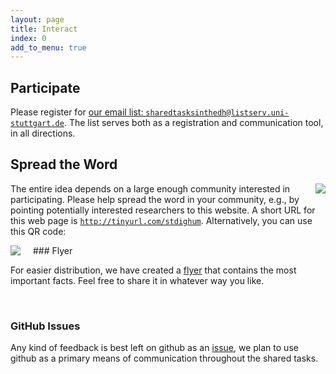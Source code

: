 ```yaml
---
layout: page
title: Interact
index: 0
add_to_menu: true
---
```


## Participate

Please register for [our email list: `sharedtasksinthedh@listserv.uni-stuttgart.de`](https://listserv.uni-stuttgart.de/mailman/listinfo/sharedtasksinthedh). The list serves both as a registration and communication tool, in all directions.


## Spread the Word

<div style="float:right;margin-left:20px;"><img style="border-radius:0" src="{{site.baseurl}}/assets/generic/qr.png" /></div>

The entire idea depends on a large enough community interested in participating. Please help spread the word in your community, e.g., by pointing potentially interested researchers to this website. A short URL for this web page is [`http://tinyurl.com/stdighum`](http://tinyurl.com/stdighum). Alternatively, you can use this QR code:

<div style="float:left;margin-right:20px;"><a href="{{site.baseurl}}/assets/generic/Flyer_2017-04-24.pdf"><img src="{{site.baseurl}}/assets/generic/Flyer_2017-04-24_thumb.png" /></a></div>
### Flyer


For easier distribution, we have created a [flyer]({{site.baseurl}}/assets/generic/Flyer_2017-04-24.pdf) that contains the most important facts. Feel free to share it in whatever way you like. 

<div style="clear:both;">&nbsp;</div>


### GitHub Issues

Any kind of feedback is best left on github as an [issue](https://github.com/SharedTasksInTheDH/sharedtasksinthedh.github.io/issues), we plan to use github as a primary means of communication throughout the shared tasks.

